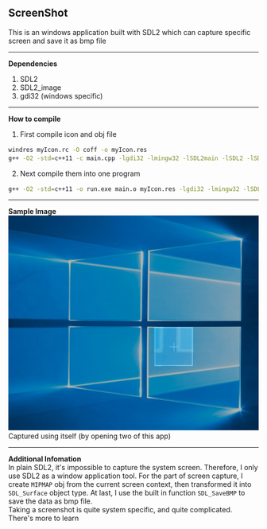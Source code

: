 ## ScreenShot  
This is an windows application built with SDL2 which can capture specific screen and save it as bmp file  

------

**Dependencies**  
1. SDL2  
2. SDL2_image  
3. gdi32 (windows specific)  

------

**How to compile**  
1. First compile icon and obj file  
```bash
windres myIcon.rc -O coff -o myIcon.res
g++ -O2 -std=c++11 -c main.cpp -lgdi32 -lmingw32 -lSDL2main -lSDL2 -lSDL2_image -mconsole
```
2. Next compile them into one program  
```bash
g++ -O2 -std=c++11 -o run.exe main.o myIcon.res -lgdi32 -lmingw32 -lSDL2main -lSDL2 -lSDL2_image -mconsole
```

------

**Sample Image**  
![sample.jpg](./Images/sample.jpg)  
Captured using itself (by opening two of this app)

------

**Additional Infomation**  
In plain SDL2, it's impossible to capture the system screen. Therefore, I only use SDL2 as a window application tool. For the part of screen capture, I create `MIPMAP` obj from the current screen context, then transformed it into `SDL_Surface` object type. At last, I use the built in function `SDL_SaveBMP` to save the data as bmp file.  
Taking a screenshot is quite system specific, and quite complicated. There's more to learn